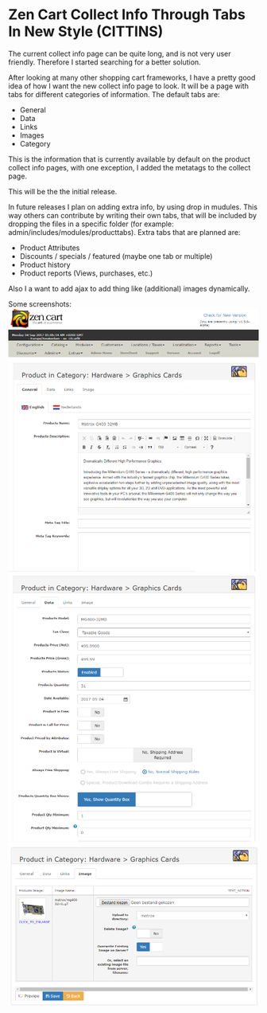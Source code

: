 # Zen Cart Collect Info Through Tabs In New Style (CITTINS)

The current collect info page can be quite long, and is not very user friendly. Therefore I started searching for a better solution.

After looking at many other shopping cart frameworks, I have a pretty good idea of how I want the new  collect info page to look.
It will be a page with tabs for different categories of information. The default tabs are:
 - General
 - Data
 - Links
 - Images
 - Category
 
This is the information that is currently available by default on the product collect info pages, with one exception, I added the metatags to the collect page.

This will be the the initial release.

In future releases I plan on adding extra info, by using drop in mudules. This way others can contribute by writing their own tabs, that will be included by dropping the files in a specific folder (for example: admin/includes/modules/producttabs).
Extra tabs that are planned are:
 - Product Attributes
 - Discounts / specials / featured (maybe one tab or multiple)
 - Product history
 - Product reports (Views, purchases, etc.)
 
Also I a want to add ajax to add thing like (additional) images dynamically.

Some screenshots:
![screenshot1](/Documentation/images/collect_info_01.png)
![screenshot2](/Documentation/images/collect_info_02.png)
![screenshot3](/Documentation/images/collect_info_03.png)
